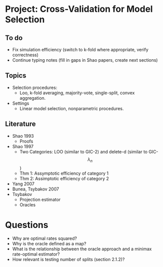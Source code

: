 # Project: Cross-Validation for Model Selection

## To do
- Fix simulation efficiency (switch to k-fold where appropriate, verify correctness)
- Continue typing notes (fill in gaps in Shao papers, create next sections)

## Topics
- Selection procedures:
    - Loo, k-fold averaging, majority-vote, single-split, convex aggregation.
- Settings
    - Linear model selection, nonparametric procedures.

## Literature
- Shao 1993
    - Proofs
- Shao 1997
    - Two Categories: LOO (similar to GIC-2) and delete-d (similar to GIC-$$\lambda_{n}$$)
    - Thm 1: Assymptotic efficiency of category 1
    - Thm 2: Assimptotic efficiency of category 2
- Yang 2007
- Bunea, Tsybakov 2007
- Tsybakov
    - Projection estimator
    - Oracles

# Questions
- Why are optimal rates squared?
- Why is the oracle defined as a map?
- What is the relationship between the oracle approach and a minimax rate-optimal estimator?
- How relevant is testing number of splits (section 2.1.2)?



